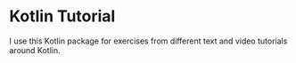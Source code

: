 # Kotlin Tutorial

I use this Kotlin package for exercises from different text and video tutorials around Kotlin.

